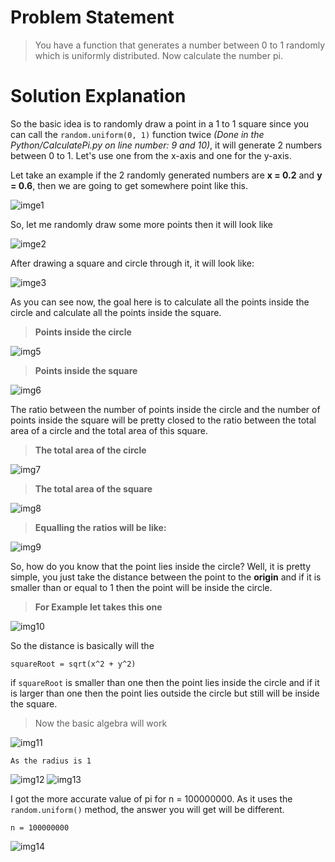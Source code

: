 # Problem Statement
>You have a function that generates a number between 0 to 1 randomly which is uniformly distributed. Now calculate the number pi.

# Solution Explanation

So the basic idea is to randomly draw a point in a 1 to 1 square since you can call the ```random.uniform(0, 1)``` function twice *(Done in the Python/CalculatePi.py on line number: 9 and 10)*, it will generate 2 numbers between 0 to 1. Let's use one from the x-axis and one for the y-axis. 

Let take an example if the 2 randomly generated numbers are  **x = 0.2** and **y = 0.6**, then we are going to get somewhere point like this.

![imge1](./RepoEssentials/img1.png)


So, let me randomly draw some more points then it will look like

![imge2](./RepoEssentials/img2.png)

After drawing a square and circle through it, it will look like: 

![imge3](./RepoEssentials/img4.png)

As you can see now, the goal here is to calculate all the points inside the circle and calculate all the points inside the square.

>**Points inside the circle**

![img5](./RepoEssentials/img6.png)

>**Points inside the square**

![img6](./RepoEssentials/img7.png)

The ratio between the number of points inside the circle and the number of points inside the square will be pretty closed to the ratio between the total area of a circle and the total area of this square.

>**The total area of the circle**

![img7](./RepoEssentials/img8.png)

>**The total area of the square**

![img8](./RepoEssentials/img9.png)

>**Equalling the ratios will be like:**

![img9](./RepoEssentials/img16.png)

So, how do you know that the point lies inside the circle? Well, it is pretty simple, you just take the distance between the point to the **origin** and if it is smaller than or equal to 1 then the point will be inside the circle.

>**For Example let takes this one**

![img10](./RepoEssentials/img10.png)

So the distance is basically will the  
```
squareRoot = sqrt(x^2 + y^2)
```

if ```squareRoot``` is smaller than one then the point lies inside the circle and if it is larger than one then the point lies outside the circle but still will be inside the square.

>Now the basic algebra will work

![img11](./RepoEssentials/img17.jpg)
```
As the radius is 1
```
![img12](./RepoEssentials/img20.jpg)
![img13](./RepoEssentials/img18.jpg)

I got the more accurate value of pi for n = 100000000. As it uses the ```random.uniform()``` method, the answer you will get will be different.

```
n = 100000000
```
![img14](./RepoEssentials/img15.png)